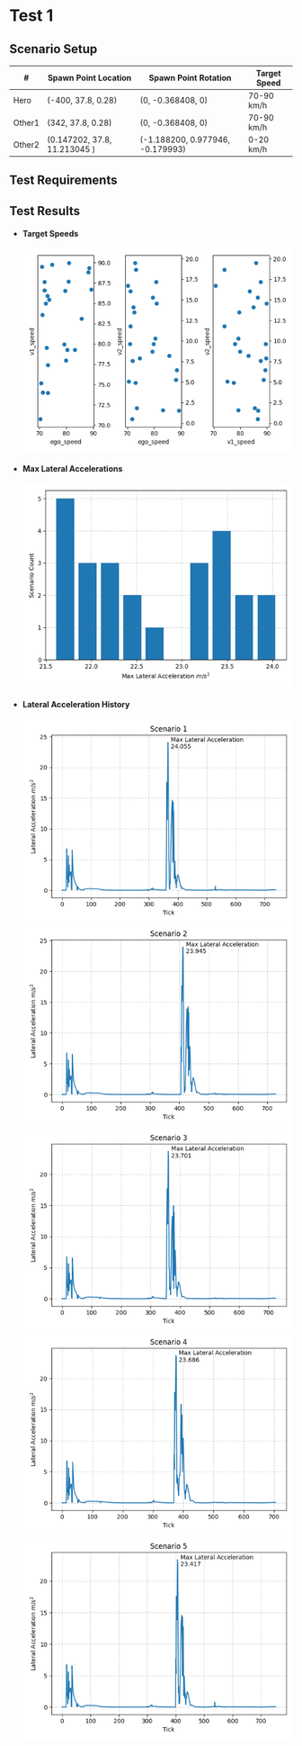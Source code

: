 # Test 1

## Scenario Setup

| # | Spawn Point Location | Spawn Point Rotation | Target Speed |
| - | --------- | -------- | -------- |
| Hero | (-400, 37.8, 0.28) | (0, -0.368408, 0) | 70-90 km/h |
| Other1 | (342, 37.8, 0.28) | (0, -0.368408, 0) | 70-90 km/h |
| Other2 | (0.147202, 37.8, 11.213045 ) | (-1.188200, 0.977946, -0.179993) | 0-20 km/h |


## Test Requirements

## Test Results

- #### Target Speeds
    ![target speeds image](plots/straight_target_speeds.png)
- #### Max Lateral Accelerations
    ![target speeds image](plots/straight_max_lat_acc.png)
- #### Lateral Acceleration History 
    ![target speeds image](plots/straight_critical_lat_acc_5_0.png)
    ![target speeds image](plots/straight_critical_lat_acc_5_1.png)
    ![target speeds image](plots/straight_critical_lat_acc_5_2.png)
    ![target speeds image](plots/straight_critical_lat_acc_5_3.png)
    ![target speeds image](plots/straight_critical_lat_acc_5_4.png)